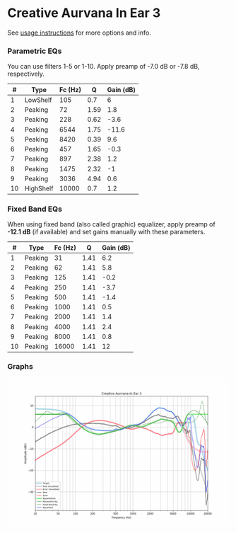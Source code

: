 # Creative Aurvana In Ear 3
See [usage instructions](https://github.com/jaakkopasanen/AutoEq#usage) for more options and info.

### Parametric EQs
You can use filters 1-5 or 1-10. Apply preamp of -7.0 dB or -7.8 dB, respectively.

|   # | Type      |   Fc (Hz) |    Q |   Gain (dB) |
|-----|-----------|-----------|------|-------------|
|   1 | LowShelf  |       105 | 0.7  |         6   |
|   2 | Peaking   |        72 | 1.59 |         1.8 |
|   3 | Peaking   |       228 | 0.62 |        -3.6 |
|   4 | Peaking   |      6544 | 1.75 |       -11.6 |
|   5 | Peaking   |      8420 | 0.39 |         9.6 |
|   6 | Peaking   |       457 | 1.65 |        -0.3 |
|   7 | Peaking   |       897 | 2.38 |         1.2 |
|   8 | Peaking   |      1475 | 2.32 |        -1   |
|   9 | Peaking   |      3036 | 4.94 |         0.6 |
|  10 | HighShelf |     10000 | 0.7  |         1.2 |

### Fixed Band EQs
When using fixed band (also called graphic) equalizer, apply preamp of **-12.1 dB** (if available) and set gains manually with these parameters.

|   # | Type    |   Fc (Hz) |    Q |   Gain (dB) |
|-----|---------|-----------|------|-------------|
|   1 | Peaking |        31 | 1.41 |         6.2 |
|   2 | Peaking |        62 | 1.41 |         5.8 |
|   3 | Peaking |       125 | 1.41 |        -0.2 |
|   4 | Peaking |       250 | 1.41 |        -3.7 |
|   5 | Peaking |       500 | 1.41 |        -1.4 |
|   6 | Peaking |      1000 | 1.41 |         0.5 |
|   7 | Peaking |      2000 | 1.41 |         1.4 |
|   8 | Peaking |      4000 | 1.41 |         2.4 |
|   9 | Peaking |      8000 | 1.41 |         0.8 |
|  10 | Peaking |     16000 | 1.41 |        12   |

### Graphs
![](./Creative%20Aurvana%20In%20Ear%203.png)
